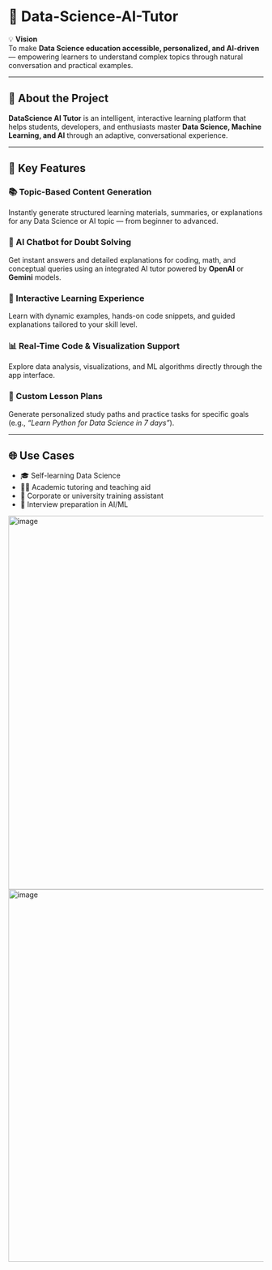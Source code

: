 # 🧠 Data-Science-AI-Tutor  

💡 **Vision**  
To make **Data Science education accessible, personalized, and AI-driven** — empowering learners to understand complex topics through natural conversation and practical examples.  

---

## 📘 About the Project 
**DataScience AI Tutor** is an intelligent, interactive learning platform that helps students, developers, and enthusiasts master **Data Science, Machine Learning, and AI** through an adaptive, conversational experience.  

---

## 🚀 Key Features  

### 📚 Topic-Based Content Generation  
Instantly generate structured learning materials, summaries, or explanations for any Data Science or AI topic — from beginner to advanced.  

### 💬 AI Chatbot for Doubt Solving  
Get instant answers and detailed explanations for coding, math, and conceptual queries using an integrated AI tutor powered by **OpenAI** or **Gemini** models.  

### 🧩 Interactive Learning Experience  
Learn with dynamic examples, hands-on code snippets, and guided explanations tailored to your skill level.  

### 📊 Real-Time Code & Visualization Support  
Explore data analysis, visualizations, and ML algorithms directly through the app interface.  

### 📖 Custom Lesson Plans  
Generate personalized study paths and practice tasks for specific goals (e.g., *“Learn Python for Data Science in 7 days”*).  

---

## 🌐 Use Cases  

- 🎓 Self-learning Data Science  
- 🧑‍🏫 Academic tutoring and teaching aid  
- 🏢 Corporate or university training assistant  
- 💼 Interview preparation in AI/ML  



<img width="1537" height="737" alt="image" src="https://github.com/user-attachments/assets/9e3be709-cd8a-4a8b-a7e7-3a9a3744f08e" />
<img width="1538" height="735" alt="image" src="https://github.com/user-attachments/assets/c23b0908-29c3-48cd-bc85-2562f4a520ae" />










